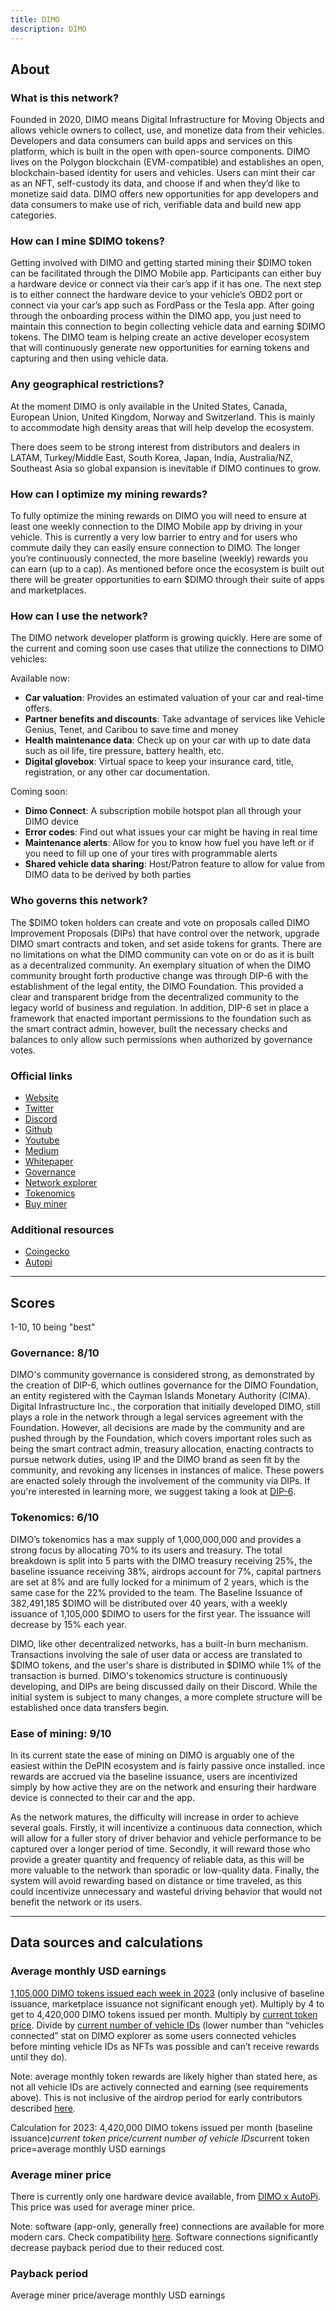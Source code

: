 ```yaml
---
title: DIMO
description: DIMO
---
```


## About

### What is this network?

Founded in 2020, DIMO means Digital Infrastructure for Moving Objects and allows vehicle owners to collect, use, and monetize data from their vehicles. Developers and data consumers can build apps and services on this platform, which is built in the open with open-source components. DIMO lives on the Polygon blockchain (EVM-compatible) and establishes an open, blockchain-based identity for users and vehicles. Users can mint their car as an NFT, self-custody its data, and choose if and when they’d like to monetize said data. DIMO offers new opportunities for app developers and data consumers to make use of rich, verifiable data and build new app categories.

### How can I mine $DIMO tokens?

Getting involved with DIMO and getting started mining their $DIMO token can be facilitated through the DIMO Mobile app. Participants can either buy a hardware device or connect via their car’s app if it has one. The next step is to either connect the hardware device to your vehicle’s OBD2 port or connect via your car’s app such as FordPass or the Tesla app. After going through the onboarding process within the DIMO app, you just need to maintain this connection to begin collecting vehicle data and earning $DIMO tokens. The DIMO team is helping create an active developer ecosystem that will continuously generate new opportunities for earning tokens and capturing and then using vehicle data.

### Any geographical restrictions?

At the moment DIMO is only available in the United States, Canada, European Union, United Kingdom, Norway and Switzerland. This is mainly to accommodate high density areas that will help develop the ecosystem.

There does seem to be strong interest from distributors and dealers in LATAM, Turkey/Middle East, South Korea, Japan, India, Australia/NZ, Southeast Asia so global expansion is inevitable if DIMO continues to grow.

### How can I optimize my mining rewards?

To fully optimize the mining rewards on DIMO you will need to ensure at least one weekly connection to the DIMO Mobile app by driving in your vehicle. This is currently a very low barrier to entry and for users who commute daily they can easily ensure connection to DIMO. The longer you’re continuously connected, the more baseline (weekly) rewards you can earn (up to a cap). As mentioned before once the ecosystem is built out there will be greater opportunities to earn $DIMO through their suite of apps and marketplaces.

### How can I use the network?

The DIMO network developer platform is growing quickly. Here are some of the current and coming soon use cases that utilize the connections to DIMO vehicles:

Available now:

- **Car valuation**: Provides an estimated valuation of your car and real-time offers.
- **Partner benefits and discounts**: Take advantage of services like Vehicle Genius, Tenet, and Caribou to save time and money
- **Health maintenance data**: Check up on your car with up to date data such as oil life, tire pressure, battery health, etc.
- **Digital glovebox**: Virtual space to keep your insurance card, title, registration, or any other car documentation.

Coming soon:

- **Dimo Connect**: A subscription mobile hotspot plan all through your DIMO device
- **Error codes**: Find out what issues your car might be having in real time
- **Maintenance alerts**: Allow for you to know how fuel you have left or if you need to fill up one of your tires with programmable alerts
- **Shared vehicle data sharing**: Host/Patron feature to allow for value from DIMO data to be derived by both parties

### Who governs this network?

The $DIMO token holders can create and vote on proposals called DIMO Improvement Proposals (DIPs) that have control over the network, upgrade DIMO smart contracts and token, and set aside tokens for grants. There are no limitations on what the DIMO community can vote on or do as it is built as a decentralized community. An exemplary situation of when the DIMO community brought forth productive change was through DIP-6 with the establishment of the legal entity, the DIMO Foundation. This provided a clear and transparent bridge from the decentralized community to the legacy world of business and regulation. In addition, DIP-6 set in place a framework that enacted important permissions to the foundation such as the smart contract admin, however, built the necessary checks and balances to only allow such permissions when authorized by governance votes.

### Official links

- [Website](https://dimo.zone/)
- [Twitter](https://twitter.com/DIMO_Network)
- [Discord](https://discord.com/invite/B5K5eScyQM)
- [Github](https://github.com/DIMO-Network)
- [Youtube](https://www.youtube.com/@dimo_network)
- [Medium](https://medium.com/dimo-network)
- [Whitepaper](https://docs.dimo.zone/docs)
- [Governance](https://docs.dimo.zone/governance/)
- [Network explorer](https://explorer.dimo.zone/)
- [Tokenomics](https://docs.dimo.zone/overview/dimotoken/token-details-and-distribution)
- [Buy miner](https://shop.dimo.zone/)

### Additional resources

- [Coingecko](https://www.coingecko.com/en/coins/dimo)
- [Autopi](https://www.autopi.io/)

---

## Scores

1-10, 10 being "best"

### Governance: 8/10

DIMO's community governance is considered strong, as demonstrated by the creation of DIP-6, which outlines governance for the DIMO Foundation, an entity registered with the Cayman Islands Monetary Authority (CIMA). Digital Infrastructure Inc., the corporation that initially developed DIMO, still plays a role in the network through a legal services agreement with the Foundation. However, all decisions are made by the community and are pushed through by the Foundation, which covers important roles such as being the smart contract admin, treasury allocation, enacting contracts to pursue network duties, using IP and the DIMO brand as seen fit by the community, and revoking any licenses in instances of malice. These powers are enacted solely through the involvement of the community via DIPs. If you're interested in learning more, we suggest taking a look at [DIP-6](https://docs.dimo.zone/governance/dip6).

### Tokenomics: 6/10

DIMO’s tokenomics has a max supply of 1,000,000,000 and provides a strong focus by allocating 70% to its users and treasury. The total breakdown is split into 5 parts with the DIMO treasury receiving 25%, the baseline issuance receiving 38%, airdrops account for 7%, capital partners are set at 8% and are fully locked for a minimum of 2 years, which is the same case for the 22% provided to the team. The Baseline Issuance of 382,491,185 $DIMO will be distributed over 40 years, with a weekly issuance of 1,105,000 $DIMO to users for the first year. The issuance will decrease by 15% each year.

DIMO, like other decentralized networks, has a built-in burn mechanism. Transactions involving the sale of user data or access are translated to $DIMO tokens, and the user's share is distributed in $DIMO while 1% of the transaction is burned. DIMO's tokenomics structure is continuously developing, and DIPs are being discussed daily on their Discord. While the initial system is subject to many changes, a more complete structure will be established once data transfers begin.

### Ease of mining: 9/10

In its current state the ease of mining on DIMO is arguably one of the easiest within the DePIN ecosystem and is fairly passive once installed. ince rewards are accrued via the baseline issuance, users are incentivized simply by how active they are on the network and ensuring their hardware device is connected to their car and the app.

As the network matures, the difficulty will increase in order to achieve several goals. Firstly, it will incentivize a continuous data connection, which will allow for a fuller story of driver behavior and vehicle performance to be captured over a longer period of time. Secondly, it will reward those who provide a greater quantity and frequency of reliable data, as this will be more valuable to the network than sporadic or low-quality data. Finally, the system will avoid rewarding based on distance or time traveled, as this could incentivize unnecessary and wasteful driving behavior that would not benefit the network or its users.

---

## Data sources and calculations

### Average monthly USD earnings

[1,105,000 DIMO tokens issued each week in 2023](https://docs.dimo.zone/governance/dip2) (only inclusive of baseline issuance, marketplace issuance not significant enough yet). Multiply by 4 to get to 4,420,000 DIMO tokens issued per month. Multiply by [current token price](https://quickswap.exchange/#/swap?outputCurrency=0xe261d618a959afffd53168cd07d12e37b26761db&swapIndex=0). Divide by [current number of vehicle IDs](https://dune.com/dylan_dimo/dimo) (lower number than “vehicles connected” stat on DIMO explorer as some users connected vehicles before minting vehicle IDs as NFTs was possible and can’t receive rewards until they do).

Note: average monthly token rewards are likely higher than stated here, as not all vehicle IDs are actively connected and earning (see requirements above). This is not inclusive of the airdrop period for early contributors described [here](https://docs.dimo.zone/mainnet/airdrop/airdrop-total).

Calculation for 2023: 4,420,000 DIMO tokens issued per month (baseline issuance)*current token price/current number of vehicle IDs*current token price=average monthly USD earnings

### Average miner price

There is currently only one hardware device available, from [DIMO x AutoPi](https://shop.dimo.zone/products/dimo-data-device?title=default%2520title). This price was used for average miner price.

Note: software (app-only, generally free) connections are available for more modern cars. Check compatibility [here](https://explorer.dimo.zone/vehicles). Software connections significantly decrease payback period due to their reduced cost.

### Payback period

Average miner price/average monthly USD earnings
